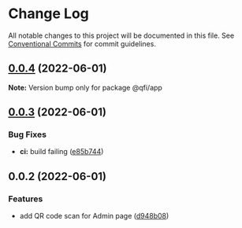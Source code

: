 # Change Log

All notable changes to this project will be documented in this file.
See [Conventional Commits](https://conventionalcommits.org) for commit guidelines.

## [0.0.4](https://github.com/quadratic-funding/qfi/compare/v0.0.3...v0.0.4) (2022-06-01)

**Note:** Version bump only for package @qfi/app





## [0.0.3](https://github.com/quadratic-funding/qfi/compare/v0.0.2...v0.0.3) (2022-06-01)


### Bug Fixes

* **ci:** build failing ([e85b744](https://github.com/quadratic-funding/qfi/commit/e85b74426f45a3b75148e82cfaf85cee62da0701))





## 0.0.2 (2022-06-01)


### Features

* add QR code scan for Admin page ([d948b08](https://github.com/quadratic-funding/qfi/commit/d948b08001904412c11b02dba988fcf874bed2a1))

